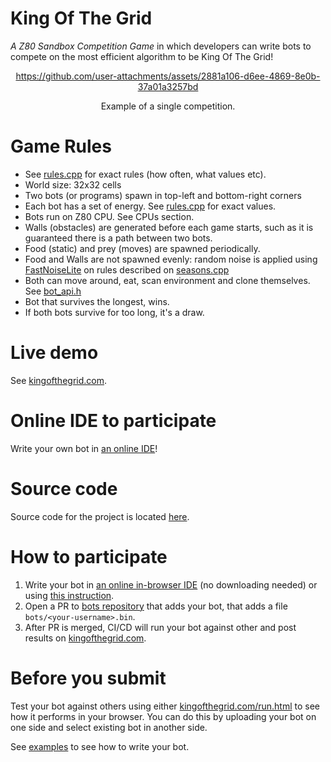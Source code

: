 # King Of The Grid

*A Z80 Sandbox Competition Game* in which developers can write
bots to compete on the most efficient algorithm to be King Of The Grid!

<div align="center">

https://github.com/user-attachments/assets/2881a106-d6ee-4869-8e0b-37a01a3257bd

  Example of a single competition.
</div>

# Game Rules

* See [rules.cpp](src/rules.cpp) for exact rules (how often, what values etc).
* World size: 32x32 cells
* Two bots (or programs) spawn in top-left and bottom-right corners
* Each bot has a set of energy. See [rules.cpp](src/rules.cpp) for exact values.
* Bots run on Z80 CPU. See CPUs section.
* Walls (obstacles) are generated before each game starts, such as it is guaranteed there is a path between two bots.
* Food (static) and prey (moves) are spawned periodically.
* Food and Walls are not spawned evenly: random noise is applied using [FastNoiseLite](https://github.com/Auburn/FastNoiseLite) on rules described on [seasons.cpp](src/seasons.cpp)
* Both can move around, eat, scan environment and clone themselves. See [bot_api.h](bot-api/bot_api.h)
* Bot that survives the longest, wins.
* If both bots survive for too long, it's a draw.

# Live demo

See [kingofthegrid.com](https://kingofthegrid.com/run.html).

# Online IDE to participate

Write your own bot in [an online IDE](https://kingofthegrid.com/ide/)!

# Source code

Source code for the project is located [here](https://github.com/kingofthegrid/king-of-the-grid/).

# How to participate

1. Write your bot in [an online in-browser IDE](https://kingofthegrid.com/ide/) (no downloading needed) or using [this instruction](https://github.com/kingofthegrid/king-of-the-grid?tab=readme-ov-file#how-to-write-your-bot).
2. Open a PR to [bots repository](https://github.com/kingofthegrid/bots) that adds your bot, that adds a file `bots/<your-username>.bin`.
3. After PR is merged, CI/CD will run your bot against other and post results on [kingofthegrid.com](https://kingofthegrid.com).

# Before you submit

Test your bot against others using either [kingofthegrid.com/run.html](https://kingofthegrid.com/run.html) to see how it performs in your browser. You can do this by uploading your bot on one side and select existing bot in another side.

See [examples](https://github.com/kingofthegrid/king-of-the-grid/tree/master/examples) to see how to write your bot. 


